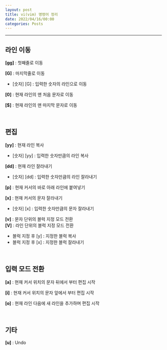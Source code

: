 ```yaml
---
layout: post
title: vi(vim) 명령어 정리
date: 2022/04/16/00:00
categories: Posts
---
```

  
- - -

## 라인 이동

**[gg]** : 첫째줄로 이동  

**[G]** : 마지막줄로 이동  

- [숫자] [G] : 입력한 숫자의 라인으로 이동

**[0]** : 현재 라인의 맨 처음 문자로 이동

**[$]** : 현재 라인의 맨 마지막 문자로 이동

&nbsp;

## 편집

**[yy]** : 현재 라인 복사

- [숫자] [yy] : 입력한 숫자만큼의 라인 복사

**[dd]** : 현재 라인 잘라내기

- [숫자] [dd] : 입력한 숫자만큼의 라인 잘라내기

**[p]** : 현재 커서의 바로 아래 라인에 붙여넣기

**[x]** : 현재 커서의 문자 잘라내기

- [숫자] [x] : 입력한 숫자만큼의 문자 잘라내기

**[v]** : 문자 단위의 블럭 지정 모드 전환  
**[V]** : 라인 단위의 블럭 지정 모드 전환

- 블럭 지정 후 [y] : 지정한 블럭 복사
- 블럭 지정 후 [x] : 지정한 블럭 잘라내기

&nbsp;

## 입력 모드 전환

**[a]** : 현재 커서 위치의 문자 뒤에서 부터 편집 시작

**[i]** : 현재 커서 위치의 문자 앞에서 부터 편집 시작

**[o]** : 현재 라인 다음에 새 라인을 추가하며 편집 시작

&nbsp;

## 기타

**[u]** : Undo
